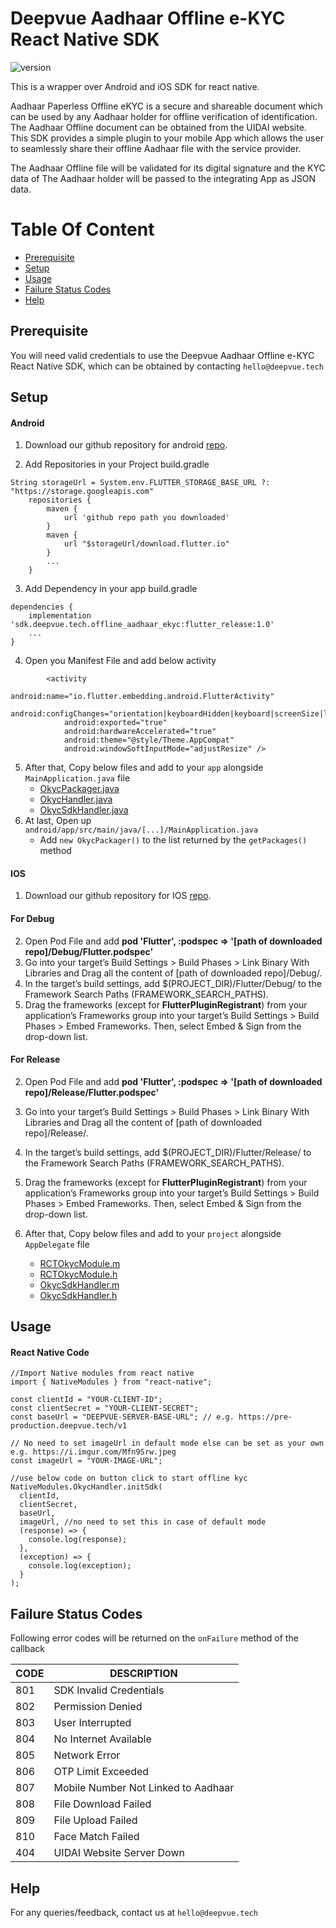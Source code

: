 # Deepvue Aadhaar Offline e-KYC React Native SDK
![version](https://img.shields.io/badge/version-v0.5-blue)

This is a wrapper over Android and iOS SDK for react native.

Aadhaar Paperless Offline eKYC is a secure and shareable document which can be used by any Aadhaar holder for offline verification of identification. The Aadhaar Offline document can be obtained from the UIDAI website. This SDK provides a simple plugin to your mobile App which allows the user to seamlessly share their offline Aadhaar file with the service provider. 

The Aadhaar Offline file will be validated for its digital signature and the KYC data of The Aadhaar holder will be passed to the integrating App as JSON data.


# Table Of Content

- [Prerequisite](#prerequisite)
- [Setup](#setup)
- [Usage](#usage)
- [Failure Status Codes](#failure-status-codes)
- [Help](#help)

## Prerequisite

You will need valid credentials to use the Deepvue Aadhaar Offline e-KYC React Native SDK, which can be obtained by contacting `hello@deepvue.tech` 

## Setup

#### Android
1. Download our github repository for android [repo](https://github.com/deepvue-tech/deepvue-aadhaar-offline-ekyc-android-sdk/tree/flutter_wrapper).

2. Add Repositories in your Project build.gradle
```
String storageUrl = System.env.FLUTTER_STORAGE_BASE_URL ?: "https://storage.googleapis.com"
    repositories {
        maven {
            url 'github repo path you downloaded'
        }
        maven {
            url "$storageUrl/download.flutter.io"
        }
        ...
    }
```
3. Add Dependency in your app build.gradle
```
dependencies {
    implementation 'sdk.deepvue.tech.offline_aadhaar_ekyc:flutter_release:1.0'
    ...
}
```
4. Open you Manifest File and add below activity
```
        <activity
            android:name="io.flutter.embedding.android.FlutterActivity"
            android:configChanges="orientation|keyboardHidden|keyboard|screenSize|locale|layoutDirection|fontScale|screenLayout|density|uiMode"
            android:exported="true"
            android:hardwareAccelerated="true"
            android:theme="@style/Theme.AppCompat"
            android:windowSoftInputMode="adjustResize" />
```
5. After that, Copy below files and add to your `app` alongside `MainApplication.java` file
    - [OkycPackager.java](https://github.com/deepvue-tech/deepvue-aadhaar-offline-ekyc-react-sdk/blob/flutter_Wrapper/android/OkycPackager.java)
    - [OkycHandler.java](https://github.com/deepvue-tech/deepvue-aadhaar-offline-ekyc-react-sdk/blob/flutter_Wrapper/android/OkycHandler.java)
    - [OkycSdkHandler.java](https://github.com/deepvue-tech/deepvue-aadhaar-offline-ekyc-react-sdk/blob/flutter_Wrapper/android/OkycSdkHandler.java)
6. At last, Open up `android/app/src/main/java/[...]/MainApplication.java`
    - Add `new OkycPackager()` to the list returned by the `getPackages()` method

#### IOS
1. Download our github repository for IOS [repo](https://github.com/deepvue-tech/deepvue-aadhaar-offline-ekyc-ios-sdk/tree/pod_version).
#### For Debug
2. Open Pod File and add **pod 'Flutter', :podspec => '[path of downloaded repo]/Debug/Flutter.podspec'**
3. Go into your target’s Build Settings > Build Phases > Link Binary With Libraries and Drag all the content of [path of downloaded repo]/Debug/.
4. In the target’s build settings, add $(PROJECT_DIR)/Flutter/Debug/ to the Framework Search Paths (FRAMEWORK_SEARCH_PATHS).
5. Drag the frameworks (except for **FlutterPluginRegistrant**) from your application’s Frameworks group into your target’s Build Settings > Build Phases > Embed Frameworks. Then, select Embed & Sign from the drop-down list.

#### For Release
2. Open Pod File and add **pod 'Flutter', :podspec => '[path of downloaded repo]/Release/Flutter.podspec'**
3. Go into your target’s Build Settings > Build Phases > Link Binary With Libraries and Drag all the content of [path of downloaded repo]/Release/.
4. In the target’s build settings, add $(PROJECT_DIR)/Flutter/Release/ to the Framework Search Paths (FRAMEWORK_SEARCH_PATHS).
5. Drag the frameworks (except for **FlutterPluginRegistrant**) from your application’s Frameworks group into your target’s Build Settings > Build Phases > Embed Frameworks. Then, select Embed & Sign from the drop-down list.

6. After that, Copy below files and add to your `project` alongside `AppDelegate` file
    - [RCTOkycModule.m](https://github.com/deepvue-tech/deepvue-aadhaar-offline-ekyc-react-sdk/blob/flutter_Wrapper/ios/RCTOkycModule.m)
    - [RCTOkycModule.h](https://github.com/deepvue-tech/deepvue-aadhaar-offline-ekyc-react-sdk/blob/flutter_Wrapper/ios/RCTOkycModule.h)
    - [OkycSdkHandler.m](https://github.com/deepvue-tech/deepvue-aadhaar-offline-ekyc-react-sdk/blob/flutter_Wrapper/ios/OkycSdkHandler.m)
    - [OkycSdkHandler.h](https://github.com/deepvue-tech/deepvue-aadhaar-offline-ekyc-react-sdk/blob/flutter_Wrapper/ios/OkycSdkHandler.h)

## Usage
#### React Native Code
```
//Import Native modules from react native
import { NativeModules } from "react-native";

const clientId = "YOUR-CLIENT-ID";
const clientSecret = "YOUR-CLIENT-SECRET";
const baseUrl = "DEEPVUE-SERVER-BASE-URL"; // e.g. https://pre-production.deepvue.tech/v1

// No need to set imageUrl in default mode else can be set as your own e.g. https://i.imgur.com/Mfn9Srw.jpeg
const imageUrl = "YOUR-IMAGE-URL"; 

//use below code on button click to start offline kyc
NativeModules.OkycHandler.initSdk(
  clientId,
  clientSecret,
  baseUrl,
  imageUrl, //no need to set this in case of default mode
  (response) => {
    console.log(response);
  },
  (exception) => {
    console.log(exception);
  }
);

```

## Failure Status Codes
Following error codes will be returned on the `onFailure` method of the callback

| CODE | DESCRIPTION                  |
| ---- | ---------------------------- |
| 801  | SDK Invalid Credentials             |
| 802  | Permission Denied       |
| 803  | User Interrupted            |
| 804  | No Internet Available |
| 805  | Network Error         |
| 806  | OTP Limit Exceeded       |
| 807  | Mobile Number Not Linked to Aadhaar             |
| 808  | File Download Failed 
| 809  | File Upload Failed |
| 810  | Face Match Failed            |
| 404  | UIDAI Website Server Down            |


## Help
For any queries/feedback, contact us at `hello@deepvue.tech` 
